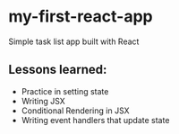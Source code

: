 # my-first-react-app
Simple task list app built with React

## Lessons learned:
- Practice in setting state
- Writing JSX
- Conditional Rendering in JSX
- Writing event handlers that update state